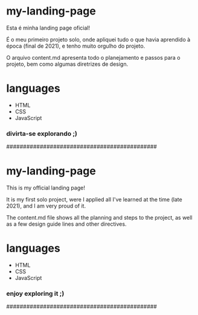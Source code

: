 # my-landing-page

Esta é minha landing page oficial!

É o meu primeiro projeto solo, onde apliquei tudo o que havia aprendido à época (final de 2021), e tenho muito orgulho do projeto.

O arquivo content.md apresenta todo o planejamento e passos para o projeto, bem como algumas diretrizes de design.

# languages
- HTML
- CSS
- JavaScript

### divirta-se explorando ;)

#############################################

# my-landing-page

This is my official landing page!

It is my first solo project, were I applied all I've learned at the time (late 2021), and I am very proud of it.

The content.md file shows all the planning and steps to the project, as well as a few design guide lines and other directives.

# languages
- HTML
- CSS
- JavaScript

### enjoy exploring it ;)

#############################################